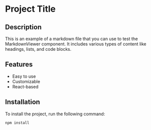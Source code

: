 # Project Title

## Description
This is an example of a markdown file that you can use to test the MarkdownViewer component. It includes various types of content like headings, lists, and code blocks.

## Features
- Easy to use
- Customizable
- React-based

## Installation
To install the project, run the following command:

```bash
npm install
